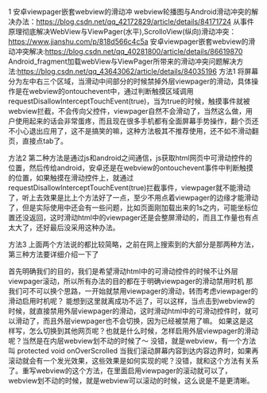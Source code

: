 1 安卓viewpager嵌套webview的滑动冲
webview轮播图与Android滑动冲突的解决办法：https://blog.csdn.net/qq_42172829/article/details/84171724
从事件原理彻底解决WebView与ViewPager(水平),ScrolloView(纵向)滑动冲突：https://www.jianshu.com/p/818d566c4c5a
安卓viewpager嵌套webview的滑动冲突解决:https://blog.csdn.net/qq_40281800/article/details/86619870
Android_fragment加载webView与ViewPager所带来的滑动冲突问题解决方法:https://blog.csdn.net/qq_43643062/article/details/84035196
方法1
将屏幕分为左中右三个区域，当滑动中间部分的时候禁掉外层viewpager的滑动，具体操作是在webview的ontouchevent中，通过判断触摸区域调用requestDisallowInterceptTouchEvent(true)，当为true的时候，触摸事件就被webview拦截，不会传向父控件，viewpager自然不会滑动了，当然这么做，用户使用起来的话会非常蛋疼，而且现在很多手机都有全面屏幕手势操作，翻个页还不小心退出应用了，这不是搞笑的嘛，这种方法极其不推荐使用，还不如不滑动翻页，直接点tab了。

方法2
第二种方法是通过js和android之间通信，js获取html网页中可滑动控件的位置，然后传给android，安卓还是在webview的ontouchevent事件中判断触摸的位置，如果触摸在滑动控件上，就通过requestDisallowInterceptTouchEvent(true)拦截事件，viewpager就不能滑动了，听上去效果是比上个方法好了一点，至少不用点着viewpager的边缘才能滑动了，但是实际使用中还会有一些问题，比如页面刚加载出来的1s之内，可能坐标位置还没返回，这时滑动html中的viewpager还是会整屏滑动的，而且工作量也有点太大了，还好最后没采用这种办法。

方法3
上面两个方法说的都比较简略，之前在网上搜索到的大部分是那两种方法，第三种方法要详细介绍一下了

首先明确我们的目的，我们是希望滑动html中的可滑动控件的时候不让外层viewpager滚动，所以所有办法的目的都在于明确viewpager的滑动禁用时机
那我们可不可以换个思路，一开始就禁用viewpager的滑动，转而考虑viewpager的滑动启用时机呢？
能想到这里就离成功不远了，可以这样，当点击到webview的时候，就直接禁用外层viewpager的滑动，这时滑动html中的可滑动控件时，就可以滑动了，而且外层viewpager也不会切换，因为已经被禁用了嘛。
如果这是这样写，怎么切换到其他网页呢？也就是什么时候，怎样启用外层viewpager的滑动呢？当然是在内层webview划不动的时候了～
没错，就是webview，有一个方法叫
protected void onOverScrolled 当我们滚动屏幕内容到达内容边界时，如果再滚动就会有一个发光效果，这些效果是如何实现的呢？没错，就和这个方法有关系了。重写webview的这个方法，在里面启用viewpager的滚动就可以了，webview划不动的时候，就是webview可以滚动的时候，这么说是不是更清晰。